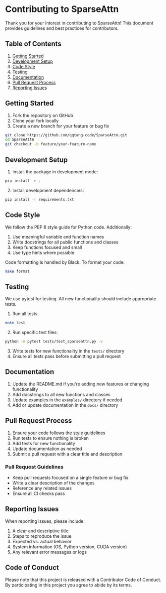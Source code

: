 # Contributing to SparseAttn

Thank you for your interest in contributing to SparseAttn! This document provides guidelines and best practices for contributors.

## Table of Contents

1. [Getting Started](#getting-started)
2. [Development Setup](#development-setup)
3. [Code Style](#code-style)
4. [Testing](#testing)
5. [Documentation](#documentation)
6. [Pull Request Process](#pull-request-process)
7. [Reporting Issues](#reporting-issues)

## Getting Started

1. Fork the repository on GitHub
2. Clone your fork locally
3. Create a new branch for your feature or bug fix

```bash
git clone https://github.com/qqtang-code/SparseAttn.git
cd SparseAttn
git checkout -b feature/your-feature-name
```

## Development Setup

1. Install the package in development mode:

```bash
pip install -e .
```

2. Install development dependencies:

```bash
pip install -r requirements.txt
```

## Code Style

We follow the PEP 8 style guide for Python code. Additionally:

1. Use meaningful variable and function names
2. Write docstrings for all public functions and classes
3. Keep functions focused and small
4. Use type hints where possible

Code formatting is handled by Black. To format your code:

```bash
make format
```

## Testing

We use pytest for testing. All new functionality should include appropriate tests.

1. Run all tests:

```bash
make test
```

2. Run specific test files:

```bash
python -m pytest tests/test_sparseattn.py -v
```

3. Write tests for new functionality in the `tests/` directory
4. Ensure all tests pass before submitting a pull request

## Documentation

1. Update the README.md if you're adding new features or changing functionality
2. Add docstrings to all new functions and classes
3. Update examples in the `examples/` directory if needed
4. Add or update documentation in the `docs/` directory

## Pull Request Process

1. Ensure your code follows the style guidelines
2. Run tests to ensure nothing is broken
3. Add tests for new functionality
4. Update documentation as needed
5. Submit a pull request with a clear title and description

### Pull Request Guidelines

- Keep pull requests focused on a single feature or bug fix
- Write a clear description of the changes
- Reference any related issues
- Ensure all CI checks pass

## Reporting Issues

When reporting issues, please include:

1. A clear and descriptive title
2. Steps to reproduce the issue
3. Expected vs. actual behavior
4. System information (OS, Python version, CUDA version)
5. Any relevant error messages or logs

## Code of Conduct

Please note that this project is released with a Contributor Code of Conduct. By participating in this project you agree to abide by its terms.